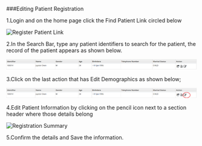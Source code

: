 ###Editing  Patient Registration

1.Login and on the home page click the Find Patient Link circled below

![Register Patient Link](/assets/poc_find_patient_link.png)

2.In the Search Bar, type any patient identifiers to search for the patient, the record of the patient appears as shown below.

![Patient Search Record](/assets/poc_patient_record_search.png)

3.Click on the last action that has Edit Demographics as shown below;

![Edit Patient Demographics](/assets/poc_edit_patient_demographics.png)

4.Edit Patient Information by clicking on the pencil icon next to a section header where those details belong

![Registration Summary](/assets/poc_patient_summary.PNG)

5.Confirm the details and Save the information.




